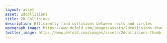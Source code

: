 ```yaml
---
layout: asset
asset: 2dcollisions
title: 2D Collisions
description: Efficiently find collisions between rects and circles
opengraph_image: https://www.defold.com/images/assets/2dcollisions-thumb.jpg
twitter_image: https://www.defold.com/images/assets/2dcollisions-thumb.jpg
---
```

